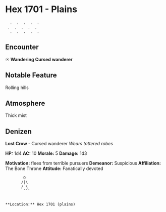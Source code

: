 # Hex 1701 - Plains
```
  .  .  .  .  .
 .  .  .  .  .
  .  .  .  .  .
```

## Encounter

☉ **Wandering Cursed wanderer**

## Notable Feature

Rolling hills

## Atmosphere

Thick mist

## Denizen

**Lost Crow** - Cursed wanderer
*Wears tattered robes*

**HP:** 1d4 **AC:** 10 **Morale:** 5
**Damage:** 1d3

**Motivation:** flees from terrible pursuers
**Demeanor:** Suspicious
**Affiliation:** The Bone Throne
**Attitude:** Fanatically devoted

```
        O
       /|\
       / \
        ```


**Location:** Hex 1701 (plains)

